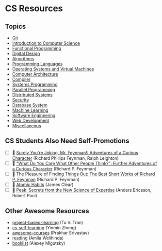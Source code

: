 # CS Resources

## Topics

- [Git](topics/git/README.md)
- [Introduction to Computer Science](topics/introduction-to-computer-science/README.md)
- [Functional Programming](topics/functional-programming/README.md)
- [Digital Design](topics/digital-design/README.md)
- [Algorithms](topics/algorithms/README.md)
- [Programming Languages](topics/programming-languages/README.md)
- [Operating Systems and Virtual Machines](topics/operating-systems-and-virtual-machines/README.md)
- [Computer Architecture](topics/computer-architecture/README.md)
- [Compiler](topics/compiler/README.md)
- [Systems Programming](topics/systems-programming/README.md)
- [Parallel Programming](topics/parallel-programming/README.md)
- [Distributed Systems](topics/distributed-systems/README.md)
- [Security](topics/security/README.md)
- [Database System](topics/database-systems/README.md)
- [Machine Learning](topics/machine-learning/README.md)
- [Software Engineering](topics/software-engineering/README.md)
- [Web Development](topics/web-development/README.md)
- [Miscellaneous](topics/misc/README.md)

## CS Students Also Need Self-Promotions

- [ ] 📖 [Surely You're Joking, Mr. Feynman!: Adventures of a Curious Character](https://www.amazon.sg/Surely-Youre-Joking-Mr-Feynman/dp/0393316041) (Richard Phillips Feynman, Ralph Leighton)
- [ ] 📖 ["What Do You Care What Other People Think?": Further Adventures of a Curious Character](https://www.amazon.com/What-Care-Other-People-Think/dp/0393320928) (Richard P. Feynman)
- [ ] 📖 [The Pleasure of Finding Things Out: The Best Short Works of Richard P. Feynman](https://www.amazon.sg/Pleasure-Finding-Things-Out-Richard/dp/0465023959) (Richard P. Feynman)
- [ ] 📖 [Atomic Habits](https://www.amazon.sg/Atomic-Habits-life-changing-million-bestseller/dp/1847941834/) (James Clear)
- [ ] 📖 [Peak: Secrets from the New Science of Expertise](https://www.amazon.com/Peak-Secrets-New-Science-Expertise-ebook/dp/B011H56MKS) (Anders Ericsson, Robert Pool)

## Other Awesome Resources

- [project-based-learning](https://github.com/practical-tutorials/project-based-learning) (Tu V. Tran)
- [cs-self-learning](https://github.com/PKUFlyingPig/cs-self-learning) (Yinmin Zhong)
- [awesome-courses](https://github.com/prakhar1989/awesome-courses) (Prakhar Srivastav)
- [reading](https://github.com/amilajack/reading) (Amila Welihinda)
- [booklist](https://github.com/mr-mig/booklist) (Alexey Migutsky)

